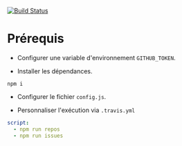 
[![Build Status](https://travis-ci.org/DevInstitut/atelier-spring-angular.svg?branch=master)](https://travis-ci.org/DevInstitut/atelier-spring-angular)

# Prérequis

* Configurer une variable d'environnement `GITHUB_TOKEN`.

* Installer les dépendances.
```
npm i
```

* Configurer le fichier `config.js`.

* Personnaliser l'exécution via `.travis.yml`

```yaml
script:
  - npm run repos
  - npm run issues
```
